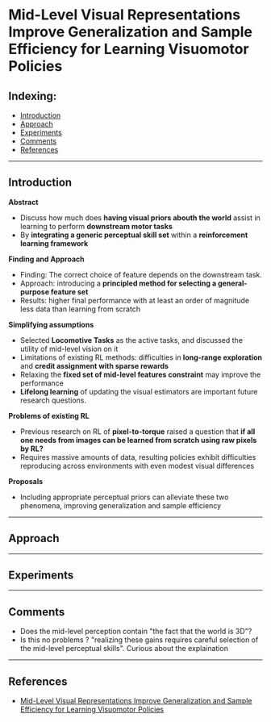 # Mid-Level Visual Representations Improve Generalization and Sample Efficiency for Learning Visuomotor Policies

## Indexing:
- [Introduction](#Introduction)
- [Approach](#Approach)
- [Experiments](#Experiments)
- [Comments](#Comments)
- [References](#References)
---
## Introduction
**Abstract**
- Discuss how much does **having visual priors abouth the world** assist in learning to perform **downstream motor tasks**
- By **integrating a generic perceptual skill set** within a **reinforcement learning framework**

**Finding and Approach**
- Finding: The correct choice of feature depends on the downstream task.
- Approach: introducing a **principled method for selecting a general-purpose feature set**
- Results: higher final performance with at least an order of magnitude less data than learning from scratch

**Simplifying assumptions**
- Selected **Locomotive Tasks** as the active tasks, and discussed the utility of mid-level vision on it
- Limitations of existing RL methods: difficulties in **long-range exploration** and **credit assignment with sparse rewards**
- Relaxing the **fixed set of mid-level features constraint** may improve the performance
- **Lifelong learning** of updating the visual estimators are important future research questions.

**Problems of existing RL**
- Previous research on RL of **pixel-to-torque** raised a question that **if all one needs from images can be learned from scratch using raw pixels by RL?**
- Requires massive amounts of data, resulting policies exhibit difficulties reproducing across environments with even modest visual differences

**Proposals**
- Including appropriate perceptual priors can alleviate these two phenomena, improving generalization and sample efficiency

---
## Approach

---
## Experiments



---
## Comments
- Does the mid-level perception contain "the fact that the world is 3D"?
- Is this no problems ? "realizing these gains requires careful selection of the mid-level perceptual skills". Curious about the explaination

---

## References
- [Mid-Level Visual Representations Improve Generalization and Sample Efficiency for Learning Visuomotor Policies](http://perceptual.actor/assets/main_paper.pdf)
